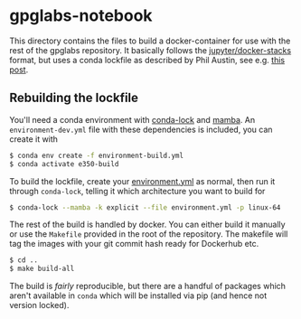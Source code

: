 # gpglabs-notebook

This directory contains the files to build a docker-container for use with the
rest of the gpglabs repository. It basically follows the
[jupyter/docker-stacks](https://github.com/jupyter/docker-stacks) format, but
uses a conda lockfile as described by Phil Austin, see e.g. [this
post](https://pythonspeed.com/articles/conda-dependency-management/).

## Rebuilding the lockfile

You'll need a conda environment with
[conda-lock](https://github.com/conda-incubator/conda-lock) and
[mamba](https://anaconda.org/conda-forge/mamba). An `environment-dev.yml` file
with these dependencies is included, you can create it with
```bash
$ conda env create -f environment-build.yml
$ conda activate e350-build
```

To build the lockfile, create your
[environment.yml](https://conda.io/projects/conda/en/latest/user-guide/tasks/manage-environments.html)
as normal, then run it through `conda-lock`, telling it which architecture you
want to build for
```bash
$ conda-lock --mamba -k explicit --file environment.yml -p linux-64
```

The rest of the build is handled by docker. You can either build it manually or
use the `Makefile` provided in the root of the repository. The makefile will tag
the images with your git commit hash ready for Dockerhub etc.
```bash
$ cd ..
$ make build-all
```

The build is _fairly_ reproducible, but there are a handful of packages which
aren't available in `conda` which will be installed via pip (and hence not
version locked).
